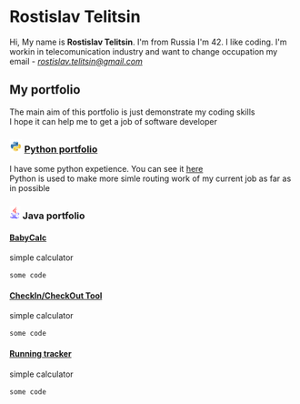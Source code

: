 # Rostislav Telitsin
Hi,
My name is **Rostislav Telitsin**. I'm from Russia
I'm 42. I like coding. I'm workin in telecomunication industry and want to change occupation
my email - *rostislav.telitsin@gmail.com*

## My portfolio 
The main aim of this portfolio is just demonstrate my coding skills  
I hope it can help me to get a job of software developer
### ![alt-Python](python-logo-glassy3.png "Python") [Python portfolio](Python_Poftfolio.github.io) 

I have some python expetience. You can see it [here](Python_Poftfolio.github.io)  
Python is used to make more simle routing work of my current job as far as in possible

### ![alt-Java](Java_logo2.png "Java") Java portfolio

#### [BabyCalc](https://github.com/RostislavTelitsin/babyCalc)

simple calculator


~~~
some code
~~~

#### [CheckIn/CheckOut Tool](https://github.com/RostislavTelitsin/CheckInOut.git)

simple calculator


~~~
some code
~~~

#### [Running tracker](https://github.com/RostislavTelitsin/runner.git)

simple calculator


~~~
some code
~~~


